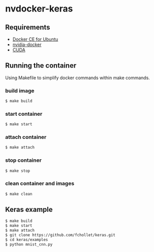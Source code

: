 # nvdocker-keras

## Requirements

* [Docker CE for Ubuntu](https://docs.docker.com/install/linux/docker-ce/ubuntu/)
* [nvidia-docker](https://github.com/NVIDIA/nvidia-docker/wiki/Installation-(version-2.0)#prerequisites)
* [CUDA](https://github.com/NVIDIA/nvidia-docker/wiki/CUDA#requirements)

## Running the container

Using Makefile to simplify docker commands within make commands.

### build image

```bash
$ make build
```

### start container

```bash
$ make start
```

### attach container

```bash
$ make attach
```

### stop container

```bash
$ make stop
```

### clean container and images

```bash
$ make clean
```

## Keras example

```bash
$ make build
$ make start
$ make attach
$ git clone https://github.com/fchollet/keras.git
$ cd keras/examples
$ python mnist_cnn.py
```
